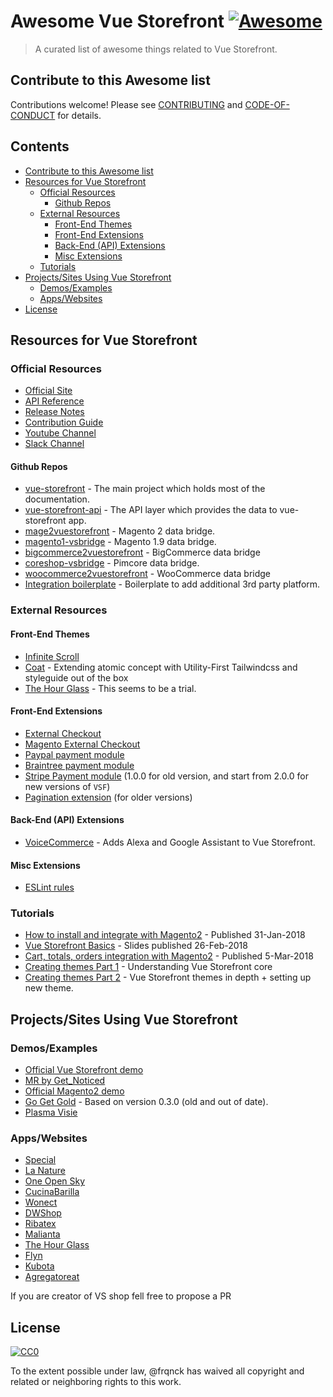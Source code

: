 
# Awesome Vue Storefront [![Awesome](https://cdn.rawgit.com/sindresorhus/awesome/d7305f38d29fed78fa85652e3a63e154dd8e8829/media/badge.svg)](https://github.com/sindresorhus/awesome)

> A curated list of awesome things related to Vue Storefront.


## Contribute to this Awesome list

Contributions welcome! Please see [CONTRIBUTING](https://github.com/frqnck/awesome-vue-storefront/blob/master/CONTRIBUTING.md) and [CODE-OF-CONDUCT](https://github.com/frqnck/awesome-vue-storefront/blob/master/CODE-OF-CONDUCT.md) for details.


## Contents

  - [Contribute to this Awesome list](#contribute-to-this-awesome-list)
  - [Resources for Vue Storefront](#resources-for-vue-storefront)
    - [Official Resources](#official-resources)
      - [Github Repos](#github-repos)
    - [External Resources](#external-resources)
      - [Front-End Themes](#front-end-themes)
      - [Front-End Extensions](#front-end-extensions)
      - [Back-End (API) Extensions](#back-end-api-extensions)
      - [Misc Extensions](#misc-extensions)
    - [Tutorials](#tutorials)
  - [Projects/Sites Using Vue Storefront](#projectssites-using-vue-storefront)
    - [Demos/Examples](#demosexamples)
    - [Apps/Websites](#appswebsites)
  - [License](#license)


## Resources for Vue Storefront

### Official Resources
  - [Official Site](https://www.vuestorefront.io)
  - [API Reference](https://github.com/DivanteLtd/vue-storefront/tree/master/doc)
  - [Release Notes](https://github.com/DivanteLtd/vue-storefront/releases)
  - [Contribution Guide](https://github.com/DivanteLtd/vue-storefront/blob/master/CONTRIBUTING.md)
  - [Youtube Channel](https://www.youtube.com/channel/UCkm1F3Cglty3CE1QwKQUhhg)
  - [Slack Channel](https://vuestorefront.slack.com)
#### Github Repos
  - [vue-storefront](https://github.com/DivanteLtd/vue-storefront) - The main project which holds most of the documentation.
  - [vue-storefront-api](https://github.com/DivanteLtd/vue-storefront-api) - The API layer which provides the data to vue-storefront app.
  - [mage2vuestorefront](https://github.com/DivanteLtd/mage2vuestorefront) - Magento 2 data bridge.
  - [magento1-vsbridge](https://github.com/DivanteLtd/magento1-vsbridge) - Magento 1.9 data bridge. 
  - [bigcommerce2vuestorefront](https://github.com/DivanteLtd/bigcommerce2vuestorefront) - BigCommerce data bridge
  - [coreshop-vsbridge](https://github.com/DivanteLtd/coreshop-vsbridge) - Pimcore data bridge.
  - [woocommerce2vuestorefront](https://github.com/DivanteLtd/woocommerce2vuestorefront) - WooCommerce data bridge
  - [Integration boilerplate](https://github.com/DivanteLtd/vue-storefront-integration-boilerplate) - Boilerplate to add additional 3rd party platform.

### External Resources

#### Front-End Themes
  - [Infinite Scroll](https://github.com/woked/vue-storefront-infinite-scroll-theme)
  - [Coat](https://github.com/dimasch/vsf-theme-coat) - Extending atomic concept with Utility-First Tailwindcss and styleguide out of the box
  - [The Hour Glass](https://github.com/thanhcao/vue-storefront-demo) - This seems to be a trial.

#### Front-End Extensions
  - [External Checkout](https://github.com/filrak/vsf-external-checkout)
  - [Magento External Checkout](https://github.com/DivanteLtd/magento2-external-checkout)
  - [Paypal payment module](https://github.com/develodesign/vsf-payment-paypal)
  - [Braintree payment module](https://github.com/danrcoull/vsf-payment-braintree)
  - [Stripe Payment module](https://github.com/develodesign/vsf-payment-stripe) (1.0.0 for old version, and start from 2.0.0 for new versions of `VSF`)
  - [Pagination extension](https://github.com/bitbull-team/vue-storefront-pagination) (for older versions)

#### Back-End (API) Extensions
  - [VoiceCommerce](https://github.com/upsidelab/voicecommerce) - Adds Alexa and Google Assistant to Vue Storefront.

#### Misc Extensions
  - [ESLint rules](https://github.com/DavidRouyer/eslint-plugin-vue-storefront)

### Tutorials
  - [How to install and integrate with Magento2](https://medium.com/@piotrkarwatka/vue-storefront-how-to-install-and-integrate-with-magento2-227767dd65b2) - Published 31-Jan-2018
  - [Vue Storefront Basics](https://www.slideshare.net/FilipRakowski/vue-storefront-basics) -  Slides published 26-Feb-2018
  - [Cart, totals, orders integration with Magento2](https://medium.com/@piotrkarwatka/vue-storefront-cart-totals-orders-integration-with-magento2-6fbe6860fcd) - Published 5-Mar-2018 
  - [Creating themes Part 1](https://medium.com/@frakowski/developing-themes-in-vue-storefront-backend-agnostic-ecommerce-pwa-frontend-part-1-72ea3c939593) - Understanding Vue Storefront core
  - [Creating themes Part 2](https://medium.com/@frakowski/creating-themes-in-vue-storefront-part-2-vue-storefront-themes-in-depth-6fe28dee3e40) - Vue Storefront themes in depth + setting up new theme.


##  Projects/Sites Using Vue Storefront

### Demos/Examples
  - [Official Vue Storefront demo](https://demo.vuestorefront.io)
  - [MR by Get_Noticed](https://ecommerce-pwa.io/)
  - [Official Magento2 demo](https://demo-magento2.vuestorefront.io)
  - [Go Get Gold](http://gogetgold.com) - Based on version 0.3.0 (old and out of date).
  - [Plasma Visie](https://demo.mage-pwa.io)

### Apps/Websites
  - [Special](https://www.specialmilano.com/)
  - [La Nature](https://lanature.ru)
  - [One Open Sky](https://www.oneopensky.dk/)
  - [CucinaBarilla](https://www.cucinabarilla.it)
  - [Wonect](https://wonect.com/sg/)
  - [DWShop](https://dwshop.pl/)
  - [Ribatex](https://ribatex.se/)
  - [Malianta](https://malianta.com/)
  - [The Hour Glass](https://nomosreddot.thehourglass.com/)
  - [Flyn](https://flynwetsuits.com/)
  - [Kubota](https://www.kubotastore.pl/)
  - [Agregatoreat](https://agregatoreat.ru/)
  
  If you are creator of VS shop fell free to propose a PR

## License

[![CC0](http://mirrors.creativecommons.org/presskit/buttons/88x31/svg/cc-zero.svg)](http://creativecommons.org/publicdomain/zero/1.0)

To the extent possible under law, @frqnck has waived all copyright and
related or neighboring rights to this work.
